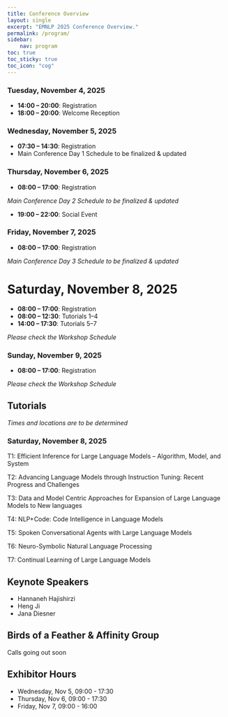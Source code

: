 ```yaml
---
title: Conference Overview
layout: single
excerpt: "EMNLP 2025 Conference Overview."
permalink: /program/
sidebar:
    nav: program
toc: true
toc_sticky: true
toc_icon: "cog"
---
```


### Tuesday, November 4, 2025
- **14:00 – 20:00**: Registration  
- **18:00 – 20:00**: Welcome Reception  

### Wednesday, November 5, 2025
- **07:30 – 14:30**: Registration  
- Main Conference Day 1 Schedule to be finalized & updated  

### Thursday, November 6, 2025
- **08:00 – 17:00**: Registration

*Main Conference Day 2 Schedule to be finalized & updated*
- **19:00 – 22:00**: Social Event  

### Friday, November 7, 2025
- **08:00 – 17:00**: Registration  

*Main Conference Day 3 Schedule to be finalized & updated* 

# Saturday, November 8, 2025
- **08:00 – 17:00**: Registration  
- **08:00 – 12:30**: Tutorials 1–4  
- **14:00 – 17:30**: Tutorials 5–7  

*Please check the Workshop Schedule*

### Sunday, November 9, 2025
- **08:00 – 17:00**: Registration  

*Please check the Workshop Schedule*

## Tutorials
*Times and locations are to be determined*

### Saturday, November 8, 2025

T1: Efficient Inference for Large Language Models – Algorithm, Model, and System

T2: Advancing Language Models through Instruction Tuning: Recent Progress and Challenges

T3: Data and Model Centric Approaches for Expansion of Large Language Models to New 
languages

T4: NLP+Code: Code Intelligence in Language Models

T5: Spoken Conversational Agents with Large Language Models

T6: Neuro-Symbolic Natural Language Processing

T7: Continual Learning of Large Language Models

## Keynote Speakers

- Hannaneh Hajishirzi
- Heng Ji
- Jana Diesner

## Birds of a Feather & Affinity Group
Calls going out soon

## Exhibitor Hours
- Wednesday, Nov 5, 09:00 - 17:30
- Thursday, Nov 6, 09:00 - 17:30
- Friday, Nov 7, 09:00 - 16:00



